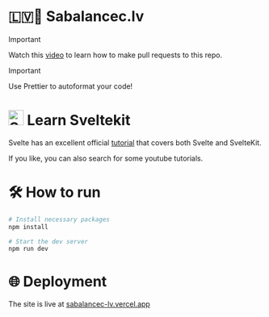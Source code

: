 # 🇱🇻🥦 Sabalancec.lv

> [!IMPORTANT]
> Watch this [video](https://www.youtube.com/watch?v=8lGpZkjnkt4) to learn how to make pull requests to this repo.

> [!IMPORTANT]
> Use Prettier to autoformat your code!

# <img src="https://upload.wikimedia.org/wikipedia/commons/1/1b/Svelte_Logo.svg" alt="Svelte" width="30" height="30"/> Learn Sveltekit

Svelte has an excellent official [tutorial](https://svelte.dev/tutorial/svelte/welcome-to-svelte) that covers both Svelte and SvelteKit.

If you like, you can also search for some youtube tutorials.

# 🛠️ How to run

```bash
# Install necessary packages
npm install

# Start the dev server
npm run dev
```

# 🌐 Deployment

The site is live at [sabalancec-lv.vercel.app](https://sabalancec-lv.vercel.app)
